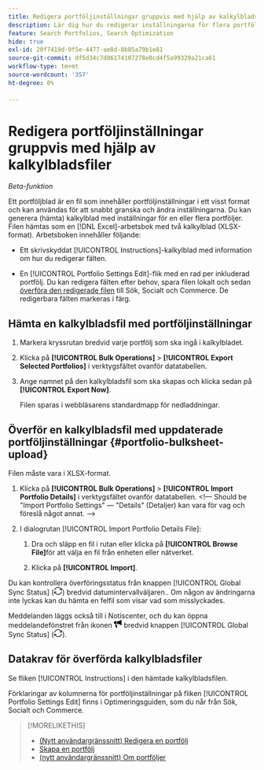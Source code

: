 ```yaml
---
title: Redigera portföljinställningar gruppvis med hjälp av kalkylbladsfiler
description: Lär dig hur du redigerar inställningarna för flera portföljer med hjälp av en kalkylbladsfil.
feature: Search Portfolios, Search Optimization
hide: true
exl-id: 20f7419d-9f5e-4477-ae8d-8b85a79b1e81
source-git-commit: df5d34c7d86174107278e0cd4f5a99329a21ca61
workflow-type: tm+mt
source-wordcount: '357'
ht-degree: 0%

---
```


# Redigera portföljinställningar gruppvis med hjälp av kalkylbladsfiler

*Beta-funktion*

Ett portföljblad är en fil som innehåller portföljinställningar i ett visst format och kan användas för att snabbt granska och ändra inställningarna. Du kan generera (hämta) kalkylblad med inställningar för en eller flera portföljer. Filen hämtas som en [!DNL Excel]-arbetsbok med två kalkylblad (XLSX-format). Arbetsboken innehåller följande:

* Ett skrivskyddat [!UICONTROL Instructions]-kalkylblad med information om hur du redigerar fälten.

* En [!UICONTROL Portfolio Settings Edit]-flik med en rad per inkluderad portfölj. Du kan redigera fälten efter behov, spara filen lokalt och sedan [överföra den redigerade filen](#portfolio-bulksheet-upload) till Sök, Socialt och Commerce. De redigerbara fälten markeras i färg.

## Hämta en kalkylbladsfil med portföljinställningar

1. Markera kryssrutan bredvid varje portfölj som ska ingå i kalkylbladet.

1. Klicka på **[!UICONTROL Bulk Operations]** > **[!UICONTROL Export Selected Portfolios]** i verktygsfältet ovanför datatabellen.

1. Ange namnet på den kalkylbladsfil som ska skapas och klicka sedan på **[!UICONTROL Export Now]**.

   Filen sparas i webbläsarens standardmapp för nedladdningar.

## Överför en kalkylbladsfil med uppdaterade portföljinställningar {#portfolio-bulksheet-upload}

Filen måste vara i XLSX-format.

1. Klicka på **[!UICONTROL Bulk Operations]** > **[!UICONTROL Import Portfolio Details]** i verktygsfältet ovanför datatabellen. &lt;!— Should be &quot;Import Portfolio Settings&quot; — &quot;Details&quot; (Detaljer) kan vara för vag och föreslå något annat. —>

1. I dialogrutan [!UICONTROL Import Portfolio Details File]:<!-- reword if we change the name of the operation -->

   1. Dra och släpp en fil i rutan eller klicka på **[!UICONTROL Browse File]**<!-- "Browse for file" or just "Browse"??? -->för att välja en fil från enheten eller nätverket.

   1. Klicka på **[!UICONTROL Import]**.

Du kan kontrollera överföringsstatus från knappen [!UICONTROL Global Sync Status] (![Global synkroniseringsstatus](/help/search-social-commerce/assets/global-sync-status.png "Global synkroniseringsstatus")) bredvid datumintervallväljaren.<!-- icon similar to Refresh -->. Om någon av ändringarna inte lyckas kan du hämta en felfil som visar vad som misslyckades.

Meddelanden läggs också till i Notiscenter, och du kan öppna meddelandefönstret från ikonen ![Notifications](/help/search-social-commerce/assets/notifications-new.png "Notifications") bredvid knappen [!UICONTROL Global Sync Status] (![Global synkroniseringsstatus](/help/search-social-commerce/assets/global-sync-status.png "Global synkroniseringsstatus")).

## Datakrav för överförda kalkylbladsfiler

Se fliken [!UICONTROL Instructions] i den hämtade kalkylbladsfilen.

Förklaringar av kolumnerna för portföljinställningar på fliken [!UICONTROL Portfolio Settings Edit] finns i Optimeringsguiden, som du når från Sök, Socialt och Commerce.

<!--
## Data fields on the [!UICONTROL Portfolio Settings Edit] tab

| Field | Required to import data? | Description |
| ----- | ------------------------ | ----------- |
| Portfolio ID |  |  |
| Portfolio Name |  |  |
| Status |  |  |
| Spend Strategy |  |  |
| Target |  |  |
| Hybrid |  |  |
| Auto adjust campaign budgets |  |  |
| Spend Multiple |  |  |
| Minimum Campaign Budget |  |  |
| Objective |  |  |
| Cost Half-Life |  |  |
| Revenue Half-Life |  |  |
| Min. Target CPA |  |  |
| Max. Target CPA |  |  |
| Min. Target ROAS |  |  |
| Max. Target ROAS |  |  |

-->

>[!MORELIKETHIS]
>
>* [(Nytt användargränssnitt) Redigera en portfölj ](portfolio-edit.md)
>* [Skapa en portfölj](portfolio-create.md)
>* [(nytt användargränssnitt) Om portföljer ](portfolio-about.md)
